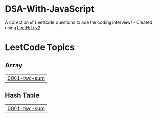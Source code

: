 # DSA-With-JavaScript
A collection of LeetCode questions to ace the coding interview! - Created using [LeetHub v2](https://github.com/arunbhardwaj/LeetHub-2.0)

<!---LeetCode Topics Start-->
# LeetCode Topics
## Array
|  |
| ------- |
| [0001-two-sum](https://github.com/sandeepatel01/DSA-With-JavaScript/tree/master/0001-two-sum) |
## Hash Table
|  |
| ------- |
| [0001-two-sum](https://github.com/sandeepatel01/DSA-With-JavaScript/tree/master/0001-two-sum) |
<!---LeetCode Topics End-->